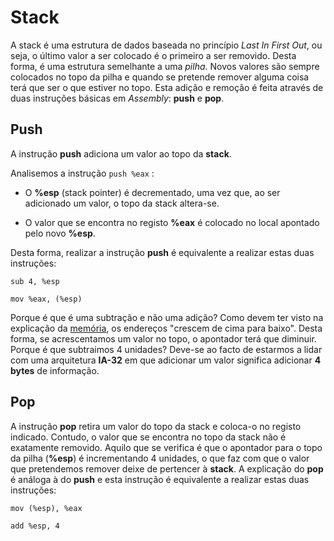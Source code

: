 # Stack

A stack é uma estrutura de dados baseada no princípio *Last In First Out*, ou seja, o último valor a ser colocado é o primeiro a ser removido. Desta forma, é uma estrutura semelhante a uma *pilha*. Novos valores são sempre colocados no topo da pilha e quando se pretende remover alguma coisa terá que ser o que estiver no topo. Esta adição e remoção é feita através de duas instruções básicas em *Assembly*: **push** e **pop**. 

## Push

A instrução **push** adiciona um valor ao topo da **stack**.

Analisemos a instrução `push %eax` :

* O **%esp** (stack pointer) é decrementado, uma vez que, ao ser adicionado um valor, o topo da stack altera-se.

* O valor que se encontra no registo **%eax** é colocado no local apontado pelo novo **%esp**. 


Desta forma, realizar a instrução **push**  é equivalente a realizar estas duas instruções:

   ```sub 4, %esp```

  ```mov %eax, (%esp)```

Porque é que é uma subtração e não uma adição? Como devem ter visto na explicação da [memória](memoria.md), os endereços "crescem de cima para baixo". Desta forma, se acrescentamos um valor no topo, o apontador terá que diminuir. Porque é que subtraimos 4 unidades? Deve-se ao facto de estarmos a lidar com uma arquitetura **IA-32** em que adicionar um valor significa adicionar **4 bytes** de informação. 

## Pop

A instrução **pop** retira um valor do topo da stack e coloca-o no registo indicado. Contudo, o valor que se encontra no topo da stack não é exatamente removido. Aquilo que se verifica é que o apontador para o topo da pilha (**%esp**) é incrementando 4 unidades, o que faz com que o valor que pretendemos remover deixe de pertencer à **stack**. A explicação do **pop** é análoga à do **push** e esta instrução é equivalente a realizar estas duas instruções:

```mov (%esp), %eax```

```add %esp, 4```



